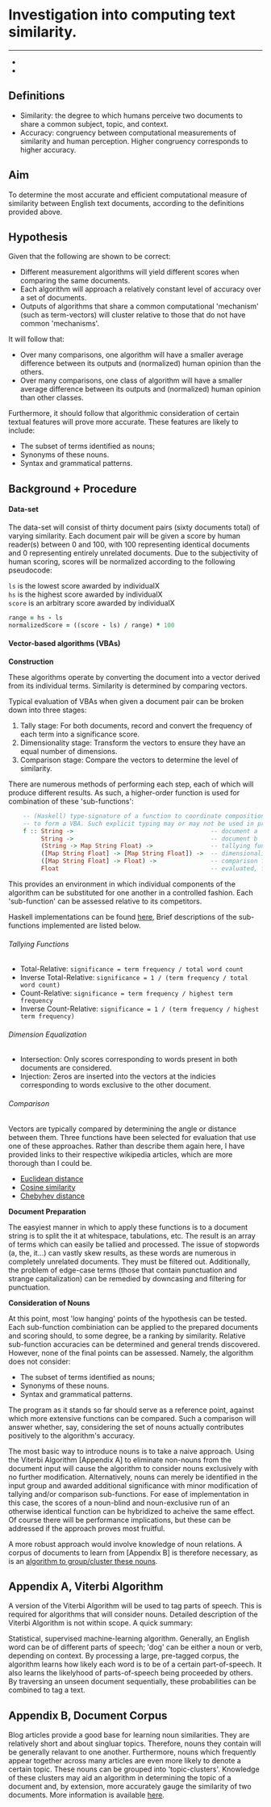 # Investigation into computing text similarity.  
  
***
-
-

## Definitions

- Similarity: the degree to which humans perceive two documents to share a common subject, topic, and context.
- Accuracy: congruency between computational measurements of similarity and human perception. Higher congruency 
  corresponds to higher accuracy.


## Aim

To determine the most accurate and efficient computational measure of similarity between English text documents, according 
to the definitions provided above. 


## Hypothesis

Given that the following are shown to be correct:

- Different measurement algorithms will yield different scores when comparing the same documents.
- Each algorithm will approach a relatively constant level of accuracy over a set of documents.
- Outputs of algorithms that share a common computational 'mechanism' (such as term-vectors) will cluster 
  relative to those that do not have common 'mechanisms'.  

It will follow that:

- Over many comparisons, one algorithm will have a smaller average difference between its outputs and (normalized) human
  opinion than the others.
- Over many comparisons, one class of algorithm will have a smaller average difference between its outputs and (normalized)
  human opinion than other classes.

Furthermore, it should follow that algorithmic consideration of certain textual features will prove more accurate. These 
features are likely to include:

- The subset of terms identified as nouns;
- Synonyms of these nouns.
- Syntax and grammatical patterns.



## Background + Procedure

#### Data-set

The data-set will consist of thirty document pairs (sixty documents total) of varying similarity. Each document pair will be
given a score by human reader(s) between 0 and 100, with 100 representing identical documents and 0 representing entirely 
unrelated documents. Due to the subjectivity of human scoring, scores will be normalized according to the following pseudocode:
 
`ls` is the lowest score awarded by individualX  
`hs` is the highest score awarded by individualX  
`score` is an arbitrary score awarded by individualX  

```ruby
range = hs - ls
normalizedScore = ((score - ls) / range) * 100
``` 


#### Vector-based algorithms (VBAs)

**Construction**

These algorithms operate by converting the document into a vector derived from its individual terms. Similarity is determined by 
comparing vectors.

Typical evaluation of VBAs when given a document pair can be broken down into three stages:

1. Tally stage: For both documents, record and convert the frequency of each term into a significance score.
2. Dimensionality stage: Transform the vectors to ensure they have an equal number of dimensions.
3. Comparison stage: Compare the vectors to determine the level of similarity.

There are numerous methods of performing each step, each of which will produce different results. As such, a higher-order function
is used for combination of these 'sub-functions':

```haskell
    -- (Haskell) type-signature of a function to coordinate composition of individual sub-functions 
    -- to form a VBA. Such explicit typing may or may not be used in practice.
    f :: String ->                                      -- document a  
         String ->                                      -- document b  
         (String -> Map String Float) ->                -- tallying function  
         ([Map String Float] -> [Map String Float]) ->  -- dimensionality reduction function  
         ([Map String Float] -> Float) ->               -- comparison function  
         Float                                          -- evaluated, f is a Float, representing the similarity score
```

This provides an environment in which individual components of the algorithm can be substituted for one another in a controlled fashion.
Each 'sub-function' can be assessed relative to its competitors.  

Haskell implementations can be found [here](https://github.com/jprovidence/aether/blob/master/src/Text/Sim.hs), Brief descriptions of 
the sub-functions implemented are listed below.

###### Tallying Functions

- Total-Relative: 
  `significance = term frequency / total word count`
- Inverse Total-Relative: 
  `significance = 1 / (term frequency / total word count)`
- Count-Relative: 
  `significance = term frequency / highest term frequency`
- Inverse Count-Relative: 
  `significance = 1 / (term frequency / highest term frequency)`


###### Dimension Equalization

- Intersection: Only scores corresponding to words present in both documents are considered. 
- Injection: Zeros are inserted into the vectors at the indicies corresponding to words exclusive to the other document.
 
###### Comparison

Vectors are typically compared by determining the angle or distance between them. Three functions have been selected for evaluation
that use one of these approaches. Rather than describe them again here, I have provided links to their respective wikipedia articles, 
which are more thorough than I could be.

- [Euclidean distance](http://en.wikipedia.org/wiki/Euclidean_distance) 
- [Cosine similarity](http://en.wikipedia.org/wiki/Cosine_similarity)
- [Chebyhev distance](http://en.wikipedia.org/wiki/Chebyshev_distance)


**Document Preparation**

The easyiest manner in which to apply these functions is to a document string is to split the it at whitespace, tabulations, etc.
The result is an array of terms which can easily be tallied and processed. The issue of stopwords (a, the, it...) can vastly skew
results, as these words are numerous in completely unrelated documents. They must be filtered out. Additionally, the problem of edge-case 
terms (those that contain punctuation and strange capitalization) can be remedied by downcasing and filtering for punctuation.   


**Consideration of Nouns**

At this point, most 'low hanging' points of the hypothesis can be tested. Each sub-function combiniation can be applied to the prepared
documents and scoring should, to some degree, be a ranking by similarity. Relative sub-function accuracies can be determined and general 
trends discovered. However, none of the final points can be assessed. Namely, the algorithm does not consider:

- The subset of terms identified as nouns;
- Synonyms of these nouns.
- Syntax and grammatical patterns.

The program as it stands so far should serve as a reference point, against which more extensive functions can be compared. Such a 
comparison will answer whether, say, considering the set of nouns actually contributes positively to the algorithm's accuracy. 

The most basic way to introduce nouns is to take a naive approach. Using the Viterbi Algorithm [Appendix A]  to eliminate non-nouns from
the document input will cause the algorithm to consider nouns exclusively with no further modification. Alternatively, nouns can merely 
be identified in the input group and awarded additional significance with minor modification of tallying and/or comparison sub-functions. 
For ease of implementation in this case, the scores of a noun-blind and noun-exclusive run of an otherwise identical function can be 
hybridized to acheive the same effect. Of course there will be performance implications, but these can be addressed if the approach proves
most fruitful.

A more robust approach would involve knowledge of noun relations. A corpus of documents to learn from [Appendix B] is therefore necessary, 
as is an [algorithm to group/cluster these nouns](https://github.com/jprovidence/aether/blob/master/notes/noun_clustering.md). 



## Appendix A, Viterbi Algorithm

A version of the Viterbi Algorithm will be used to tag parts of speech. This is required for algorithms that will consider 
nouns. Detailed description of the Viterbi Algorithm is not within scope. A quick summary:

Statistical, supervised machine-learning algorithm. Generally, an English word can be of different parts of speech; 'dog' can be
either a noun or verb, depending on context. By processing a large, pre-tagged corpus, the algorithm learns how likely each
word is to be of a certain part-of-speech. It also learns the likelyhood of parts-of-speech being proceeded by others. By 
traversing an unseen document sequentially, these probabilities can be combined to tag a text. 


## Appendix B, Document Corpus

Blog articles provide a good base for learning noun similarities. They are relatively short and about singluar topics. Therefore, nouns
they contain will be generally relavant to one another. Furthermore, nouns which frequently appear together across many articles are 
even more likely to denote a certain topic. These nouns can be grouped into 'topic-clusters'. Knowledge of these clusters may aid an 
algorithm in determining the topic of a document and, by extension, more accurately gauge the similarity of two documents. More information 
is available [here](https://github.com/jprovidence/aether/blob/master/notes/document_corpus.md).
